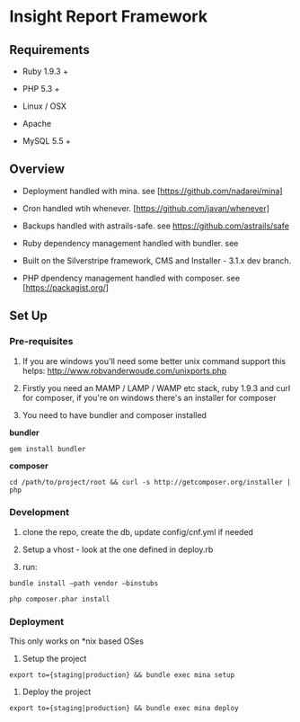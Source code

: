 Insight Report Framework
========================



Requirements
------------

-   Ruby 1.9.3 +

-   PHP 5.3 +

-   Linux / OSX

-   Apache

-   MySQL 5.5 +



Overview
--------

-   Deployment handled with mina. see [https://github.com/nadarei/mina]

-   Cron handled wtih whenever. [https://github.com/javan/whenever]

-   Backups handled with astrails-safe. see https://github.com/astrails/safe

-   Ruby dependency management handled with bundler. see

-   Built on the Silverstripe framework, CMS and Installer - 3.1.x dev branch.

-   PHP dpendency management handled with composer. see [https://packagist.org/]



Set Up
------



### Pre-requisites



1.  If you are windows you'll need some better unix command support this helps:
    http://www.robvanderwoude.com/unixports.php

2.  Firstly you need an MAMP / LAMP / WAMP etc stack, ruby 1.9.3 and curl for
    composer, if you're on windows there's an installer for composer

3.  You need to have bundler and composer installed



**bundler**

`gem install bundler`



**composer**

`cd /path/to/project/root && curl -s http://getcomposer.org/installer | php`



### Development



1.  clone the repo, create the db, update config/cnf.yml if needed

2.  Setup a vhost - look at the one defined in deploy.rb

3.  run:

`bundle install –path vendor –binstubs `

`php composer.phar install`



### Deployment



This only works on \*nix based OSes



1.  Setup the project

`export to={staging|production} && bundle exec mina setup`



1.  Deploy the project

`export to={staging|production} && bundle exec mina deploy`




